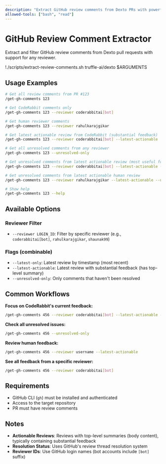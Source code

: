 ```yaml
---
description: "Extract GitHub review comments from Dexto PRs with powerful filtering options"
allowed-tools: ["bash", "read"]
---
```


# GitHub Review Comment Extractor

Extract and filter GitHub review comments from Dexto pull requests with support for any reviewer.

!./scripts/extract-review-comments.sh truffle-ai/dexto $ARGUMENTS

## Usage Examples

```bash
# Get all review comments from PR #123
/get-gh-comments 123

# Get CodeRabbit comments only
/get-gh-comments 123 --reviewer coderabbitai[bot]

# Get human reviewer comments  
/get-gh-comments 123 --reviewer rahulkarajgikar

# Get latest actionable review from CodeRabbit (substantial feedback)
/get-gh-comments 123 --reviewer coderabbitai[bot] --latest-actionable

# Get all unresolved comments from any reviewer
/get-gh-comments 123 --unresolved-only

# Get unresolved comments from latest actionable review (most useful for CodeRabbit)
/get-gh-comments 123 --reviewer coderabbitai[bot] --latest-actionable --unresolved-only

# Get unresolved comments from latest actionable human review
/get-gh-comments 123 --reviewer rahulkarajgikar --latest-actionable --unresolved-only

# Show help
/get-gh-comments 123 --help
```

## Available Options

### Reviewer Filter
- `--reviewer LOGIN_ID`: Filter by specific reviewer (e.g., `coderabbitai[bot]`, `rahulkarajgikar`, `shaunak99`)

### Flags (combinable)
- `--latest-only`: Latest review by timestamp (most recent)
- `--latest-actionable`: Latest review with substantial feedback (has top-level summary)  
- `--unresolved-only`: Only comments that haven't been resolved

## Common Workflows

**Focus on CodeRabbit's current feedback:**
```bash
/get-gh-comments 456 --reviewer coderabbitai[bot] --latest-actionable --unresolved-only
```

**Check all unresolved issues:**
```bash  
/get-gh-comments 456 --unresolved-only
```

**Review human feedback:**
```bash
/get-gh-comments 456 --reviewer username --latest-actionable  
```

**See all feedback from a specific reviewer:**
```bash
/get-gh-comments 456 --reviewer coderabbitai[bot]
```

## Requirements

- GitHub CLI (`gh`) must be installed and authenticated
- Access to the target repository
- PR must have review comments

## Notes

- **Actionable Reviews**: Reviews with top-level summaries (body content), typically containing substantial feedback
- **Resolution Status**: Uses GitHub's review thread resolution system
- **Reviewer IDs**: Use GitHub login names (bot accounts include `[bot]` suffix)
